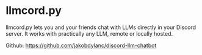 # llmcord.py

llmcord.py lets you and your friends chat with LLMs directly in your Discord server. It works with practically any LLM, remote or locally hosted.

Github: https://github.com/jakobdylanc/discord-llm-chatbot
